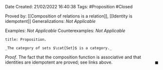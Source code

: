 <br />
<br />

Date Created: 21/02/2022 16:40:38
Tags: #Proposition #Closed 

Proved by: [[Composition of relations is a relation]], [[Identity is idempotent]]
Generalizations: _Not Applicable_

Examples: _Not Applicable_
Counterexamples: _Not Applicable_

``` ad-Proposition
title: Proposition.

_The category of sets $\cat{Set}$ is a category._

```

_Proof_. The fact that the composition function is associative and that identities are idempotent are proved; see links above.<span style="float:right;">$\blacksquare$</span>
